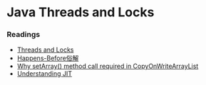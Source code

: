 # Java Threads and Locks


### Readings

* [Threads and Locks](https://docs.oracle.com/javase/specs/jls/se7/html/jls-17.html#jls-17.4.5)
* [Happens-Before俗解](http://ifeve.com/easy-happens-before/)
* [Why setArray() method call required in CopyOnWriteArrayList](http://stackoverflow.com/questions/28772539/why-setarray-method-call-required-in-copyonwritearraylist)
* [Understanding JIT](http://docs.oracle.com/cd/E15289_01/doc.40/e15058/underst_jit.htm)
